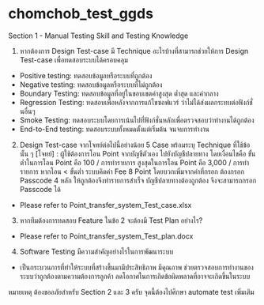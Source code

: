 # chomchob_test_ggds

Section 1 - Manual Testing Skill and Testing Knowledge

1. หากต้องการ Design Test-case มี Technique อะไรบ้างที่สามารถช่วยให้การ Design Test-case เพื่อทดสอบระบบได้ครอบคลุม
  - Positive testing: ทดสอบข้อมูลหรือระบบที่ถูกต้อง
  - Negative testing: ทดสอบข้อมูลหรือระบบที่ไม่ถูกต้อง
  - Boundary Testing: ทดสอบข้อมูลที่อยู่ในขอบเขตค่าสูงสุด ต่ำสุด และค่ากลาง
  - Regression Testing: ทดสอบเพื่อหลังจากการแก้ไขซอฟแวร์ ว่าไม่ได้ส่งผลกระทบต่อฟังก์ชั่นอื่นๆ
  - Smoke Testing: ทดสอบระบบโดยการเน้นไปที่ฟังก์ชั่นหลักเพื่อตรวจสอบว่าทำงานได้ถูกต้อง
  - End-to-End testing: ทดสอบระบบทั้งหมดตั้งแต่เริ่มต้น จนจบการทำงาน

  

2. Design Test-case จากโจทย์ต่อไปนี้อย่างน้อย 5 Case พร้อมระบุ Technique ที่ใช้ข้อนั้น ๆ
        [โจทย์] : ผู้ใช้ต้องการโอน Point จากบัญชีตัวเอง ไปยังบัญชีปลายทาง โดยเงื่อนไขคือ
            ขั้นต่ำในการโอน Point คือ 100 / การทำรายการ
            สูงสุดในการโอน Point คือ 3,000 / การทำรายการ
            หากโอน < ขั้นต่ำ ระบบคิดค่า Fee 8 Point โดยบวกเพิ่มจากค่าที่กรอก
            ต้องกรอก Passcode 4 หลัก ให้ถูกต้องจึงทำรายการสำเร็จ
            บัญชีปลายทางต้องถูกต้อง จึงจะสามารถกรอก Passcode ได้
   
  - Please refer to Point_transfer_system_Test_case.xlsx

      

3. หากทีมต้องการทดสอบ Feature ในข้อ 2 จะต้องมี Test Plan อย่างไร?
  - Please refer to Point_transfer_system_Test_plan.docx
    


4. Software Testing มีความสำคัญอย่างไรในการพัฒนาระบบ
  - เป็นกระบวนการที่ทำให้ระบบที่สร้างขึ้นมามีประสิทธิภาพ มีคุณภาพ ช่วยตรวจสอบการทำงานของระบบว่าถูกต้องตามความต้องการลูกค้า ลดโอกาศในการเกิดข้อผิดพลาดที่อาจจะเกิดขึ้นในระบบ




หมายเหตุ ต้องขออภัยสำหรับ Section 2 และ 3 ครับ จุดนี้ต้องไปศึกษา automate test เพิ่มเติม
